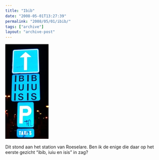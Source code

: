 ```yaml
---
title: "Ibib"
date: "2008-05-01T13:27:39"
permalink: "2008/05/01/ibib/"
tags: ["archive"]
layout: "archive-post"
---
```

[![Ibib](/images/blog/2008/05/ibib.jpg "ibib")](/images/blog/2008/05/ibib.jpg)

Dit stond aan het station van Roeselare. Ben ik de enige die daar op het eerste gezicht “ibib, iuiu en isis” in zag?
